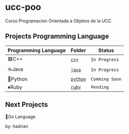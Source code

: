 # ucc-poo
Curso Programacion Orientada a Objetos de la UCC

## Projects Programming Language

|Programming Language |Folder              |Status       |
|---------------------|--------------------|-------------|
|🟦C++               |[`c++`](./c++)      |`In Progress` |
|☕Java              |[`java`](./java)    |`In Progress` |
|🐍Python            |[`python`](./python)|`Comming Soon`|
|♦️Ruby                |[`ruby`](./ruby)    |`Pending`     |

## Next Projects
🔵Go Language

by: hadrian
